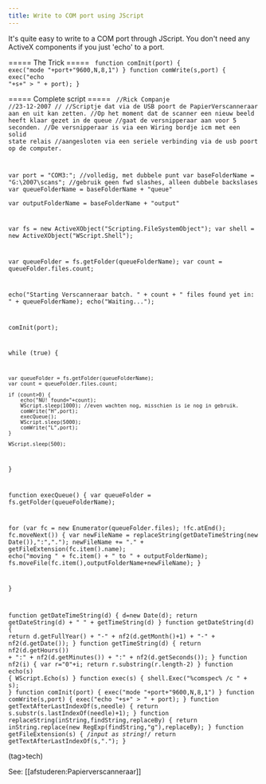 ```yaml
---
title: Write to COM port using JScript
---
```


It's quite easy to write to a COM port through JScript. You don't need any ActiveX components if you just 'echo' to a port.

===== The Trick =====
<code javascript>
function comInit(port) { exec("mode "+port+"9600,N,8,1") }
function comWrite(s,port) { exec("echo "+s+" > " + port); }
</code>



===== Complete script =====
<code javascript>
//Rick Companje
//23-12-2007
//
//Scriptje dat via de USB poort de PapierVerscanneraar aan en uit kan zetten.
//Op het moment dat de scanner een nieuw beeld heeft klaar gezet in de queue
//gaat de versnipperaar aan voor 5 seconden.
//De versnipperaar is via een Wiring bordje icm met een solid state relais
//aangesloten via een seriele verbinding via de usb poort op de computer.

var port = "COM3:";   //volledig, met dubbele punt
var baseFolderName = "G:\2007\scans\";    //gebruik geen fwd slashes, alleen dubbele backslases
var queueFolderName = baseFolderName + "queue\"     
var outputFolderName = baseFolderName + "output\"

var fs = new ActiveXObject("Scripting.FileSystemObject");
var shell = new ActiveXObject("WScript.Shell");

var queueFolder = fs.getFolder(queueFolderName);
var count = queueFolder.files.count;

echo("Starting Verscanneraar batch. " + count + " files found yet in: " + queueFolderName);
echo("Waiting...");
	
comInit(port);

while (true) {

	var queueFolder = fs.getFolder(queueFolderName);
	var count = queueFolder.files.count;
	
	if (count>0) {
		echo("NU! found="+count);
		WScript.sleep(1000); //even wachten nog, misschien is ie nog in gebruik.
		comWrite("H",port);
		execQueue();
		WScript.sleep(5000);
		comWrite("L",port);
	}

	WScript.sleep(500);

}

function execQueue() {
	var queueFolder = fs.getFolder(queueFolderName);
		
   for (var fc = new Enumerator(queueFolder.files); !fc.atEnd(); fc.moveNext()) {
	   var newFileName = replaceString(getDateTimeString(new Date()),":",".");
		newFileName += "." + getFileExtension(fc.item().name);
		echo("moving " + fc.item() + " to " + outputFolderName);
		fs.moveFile(fc.item(),outputFolderName+newFileName);
   }

}


function getDateTimeString(d) { d=new Date(d); return getDateString(d) + "  " + getTimeString(d) }
function getDateString(d) { return d.getFullYear() + "-" + nf2(d.getMonth()+1) + "-" + nf2(d.getDate()); }
function getTimeString(d) { return nf2(d.getHours()) + ":" + nf2(d.getMinutes()) + ":" + nf2(d.getSeconds()); }
function nf2(i) { var r="0"+i; return r.substring(r.length-2) }
function echo(s) { WScript.Echo(s) }
function exec(s) { shell.Exec("%comspec% /c " + s);  }
function comInit(port) { exec("mode "+port+"9600,N,8,1") }
function comWrite(s,port) { exec("echo "+s+" > " + port); }
function getTextAfterLastIndexOf(s,needle) { return s.substr(s.lastIndexOf(needle)+1); }
function replaceString(inString,findString,replaceBy) { return inString.replace(new RegExp(findString,"g"),replaceBy); }
function getFileExtension(s) { /*input as string!*/ return getTextAfterLastIndexOf(s,"."); }
</code>

(tag>tech)

See: [[afstuderen:Papierverscanneraar]]
